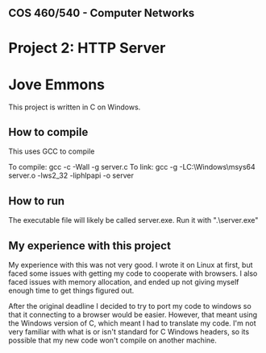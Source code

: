 ## COS 460/540 - Computer Networks
# Project 2: HTTP Server

# Jove Emmons

This project is written in C on Windows.

## How to compile

This uses GCC to compile

To compile:
gcc -c -Wall -g server.c
To link:
gcc -g -LC:\Windows\msys64 server.o -lws2_32 -liphlpapi -o server

## How to run

The executable file will likely be called server.exe. Run it with ".\server.exe"

## My experience with this project

My experience with this was not very good. I wrote it on Linux at first, but faced some issues with getting my code to cooperate with browsers. I also faced issues with memory allocation, and ended up not giving myself enough time to get things figured out.

After the original deadline I decided to try to port my code to windows so that it connecting to a browser would be easier. However, that meant using the Windows version of C, which meant I had to translate my code. I'm not very familiar with what is or isn't standard for C Windows headers, so its possible that my new code won't compile on another machine.